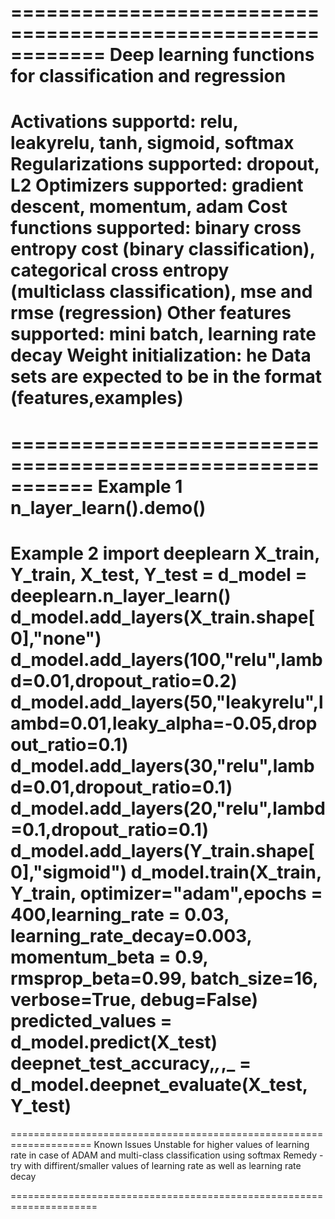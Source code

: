 
============================================================
Deep learning functions for classification and regression
============================================================
  Activations supportd: relu, leakyrelu, tanh, sigmoid, softmax
  Regularizations supported: dropout, L2
  Optimizers supported: gradient descent, momentum, adam
  Cost functions supported: binary cross entropy cost (binary classification),
                            categorical cross entropy (multiclass classification),
                            mse and rmse (regression)
  Other features supported: mini batch, learning rate decay 
  Weight initialization: he
  Data sets are expected to be in the format (features,examples)
 ===========================================================

 ===========================================================
   Example 1
       n_layer_learn().demo()
 ===========================================================
   Example 2
       import deeplearn
       X_train, Y_train, X_test, Y_test = <Your data sets>
       d_model = deeplearn.n_layer_learn()
       d_model.add_layers(X_train.shape[0],"none")
       d_model.add_layers(100,"relu",lambd=0.01,dropout_ratio=0.2)
       d_model.add_layers(50,"leakyrelu",lambd=0.01,leaky_alpha=-0.05,dropout_ratio=0.1)
       d_model.add_layers(30,"relu",lambd=0.01,dropout_ratio=0.1)
       d_model.add_layers(20,"relu",lambd=0.1,dropout_ratio=0.1)
       d_model.add_layers(Y_train.shape[0],"sigmoid")
       d_model.train(X_train, Y_train, optimizer="adam",epochs = 400,learning_rate = 0.03, learning_rate_decay=0.003, momentum_beta = 0.9, rmsprop_beta=0.99, batch_size=16, verbose=True, debug=False)
       predicted_values = d_model.predict(X_test)
       deepnet_test_accuracy,_,_,_ = d_model.deepnet_evaluate(X_test, Y_test)
 ====================================================================

 ====================================================================
   Known Issues
       Unstable for higher values of learning rate in case of ADAM and multi-class classification using softmax
       Remedy - try with diffirent/smaller values of learning rate as well as learning rate decay
 
 =====================================================================
